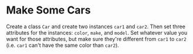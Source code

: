 # Make Some Cars

Create a class `Car` and create two instances `car1` and `car2`. Then set three attributes for the instances: `color`, `make`, and `model`. Set whatever value you want for those attributes, but make sure they're different from `car1` to `car2` (i.e. `car1` can't have the same color than `car2`).
